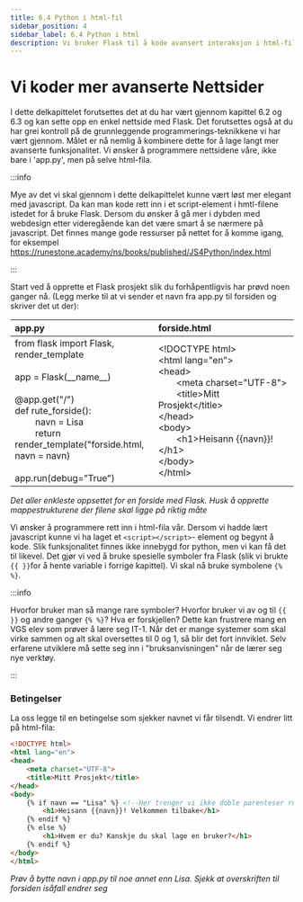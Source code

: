 ```yaml
---
title: 6.4 Python i html-fil
sidebar_position: 4
sidebar_label: 6.4 Python i html
description: Vi bruker Flask til å kode avansert interaksjon i html-filene
---
```


# Vi koder mer avanserte Nettsider

I dette delkapittelet forutsettes det at du har vært gjennom kapittel 6.2 og 6.3 og kan sette opp en enkel nettside med Flask. Det forutsettes også at du har grei kontroll på de grunnleggende programmerings-teknikkene vi har vært gjennom. Målet er nå nemlig å kombinere dette for å lage langt mer avanserte funksjonalitet. Vi ønsker å programmere nettsidene våre, ikke bare i 'app.py', men på selve html-fila.

:::info

Mye av det vi skal gjennom i dette delkapittelet kunne vært løst mer elegant med javascript. Da kan man kode rett inn i et script-element i hmtl-filene istedet for å bruke Flask.  Dersom du ønsker å gå mer i dybden med webdesign etter videregående kan det være smart å se nærmere på javascript. Det finnes mange gode ressurser på nettet for å komme igang, for eksempel https://runestone.academy/ns/books/published/JS4Python/index.html

:::

Start ved å opprette et Flask prosjekt slik du forhåpentligvis har prøvd noen ganger nå. (Legg merke til at vi sender et navn fra app.py til forsiden og skriver det ut der):

| app.py | forside.html |
|:---|:---|
|from flask import Flask, render_template <br><br>app = Flask(\_\_name\_\_)<br><br>@app.get("/")<br> def rute_forside(): <br>&emsp;&emsp; navn = Lisa <br> &emsp;&emsp; return render_template("forside.html, navn = navn)<br><br>app.run(debug="True") | <\!DOCTYPE html> <br>\<html lang="en"><br>\<head><br>&emsp;&emsp;\<meta charset="UTF-8"><br>&emsp;&emsp;\<title>Mitt Prosjekt\</title>&emsp;&emsp;&emsp;&emsp;&emsp;&emsp;&emsp;<br>\</head><br>\<body><br>&emsp;&emsp;\<h1>Heisann {{navn}}!\</h1><br>\</body><br>\</html>|

*Det aller enkleste oppsettet for en forside med Flask. Husk å opprette mappestrukturene der filene skal ligge på riktig måte*

Vi ønsker å programmere rett inn i html-fila vår. Dersom vi hadde lært javascript kunne vi ha laget et `<script></script>`- element og begynt å kode. Slik funksjonalitet finnes ikke innebygd for python, men vi kan få det til likevel. Det gjør vi ved å bruke spesielle symboler fra Flask (slik vi brukte `{{ }}`for å hente variable i forrige kapittel). Vi skal nå bruke symbolene `{% %}`. 

:::info

Hvorfor bruker man så mange rare symboler? Hvorfor bruker vi av og til `{{ }}` og andre ganger `{% %}`? Hva er forskjellen? Dette kan frustrere mang en VGS elev som prøver å lære seg IT-1. Når det er mange systemer som skal virke sammen og alt skal oversettes til 0 og 1, så blir det fort innviklet. Selv erfarene utviklere må sette seg inn i "bruksanvisningen" når de lærer seg nye verktøy. 

:::

### Betingelser

La oss legge til en betingelse som sjekker navnet vi får tilsendt. Vi endrer litt på html-fila:

```html
<!DOCTYPE html>
<html lang="en">
<head>
    <meta charset="UTF-8">
    <title>Mitt Prosjekt</title>       
</head>
<body>
    {% if navn == "Lisa" %} <!--Her trenger vi ikke doble parenteser rundt navn fordi vi allerede skriver python, ikke html -->
        <h1>Heisann {{navn}}! Velkommen tilbake</h1>
    {% endif %}
    {% else %}
        <h1>Hvem er du? Kanskje du skal lage en bruker?</h1>
    {% endif %}
</body>
</html>
```

*Prøv å bytte navn i app.py til noe annet enn Lisa. Sjekk at overskriften til forsiden isåfall endrer seg*











































